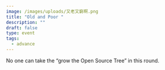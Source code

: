 ```yaml
---
image: /images/uploads/又老又窮啊.png
title: "Old and Poor "
description: ""
draft: false
type: event
tags:
  - advance
---
```

No one can take the “grow the Open Source Tree” in this round.